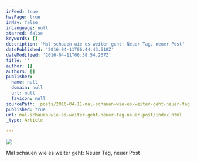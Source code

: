 ```yaml
---
inFeed: true
hasPage: true
inNav: false
inLanguage: null
starred: false
keywords: []
description: 'Mal schauen wie es weiter geht: Neuer Tag, neuer Post'
datePublished: '2016-04-11T06:44:43.510Z'
dateModified: '2016-04-11T06:38:54.267Z'
title: ''
author: []
authors: []
publisher:
  name: null
  domain: null
  url: null
  favicon: null
sourcePath: _posts/2016-04-11-mal-schauen-wie-es-weiter-geht-neuer-tag-neuer-post.md
published: true
url: mal-schauen-wie-es-weiter-geht-neuer-tag-neuer-post/index.html
_type: Article

---
```

![](https://the-grid-user-content.s3-us-west-2.amazonaws.com/9eb9de7a-cfd2-44d5-b42a-086ba7a6422b.jpg)

Mal schauen wie es weiter geht: Neuer Tag, neuer Post